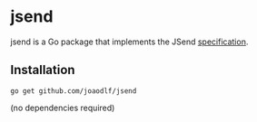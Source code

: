 # jsend

jsend is a Go package that implements the JSend [specification](https://labs.omniti.com/labs/jsend).

## Installation

`go get github.com/joaodlf/jsend`

(no dependencies required)





